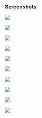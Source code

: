 ### Screenshots

![](11.png)
<br>
<br>
![](10.png)
<br>
<br>
![](1.png)
<br>
<br>
![](2.png)
<br>
<br>
![](3.png)
<br>
<br>
![](4.png)
<br>
<br>
![](6.png)
<br>
<br>
![](7.png)
<br>
<br>
![](8.png)
<br>
<br>
![](9.png)
<br>
<br>
